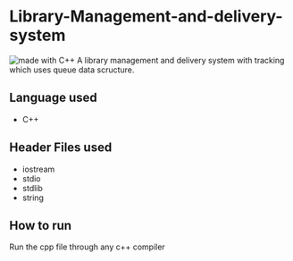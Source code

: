 # Library-Management-and-delivery-system
<img src="https://img.shields.io/badge/Language-C++-blue.svg" alt="made with C++">
A library management and delivery system with tracking which uses queue data scructure.

## Language used
* C++

## Header Files used
* iostream
* stdio
* stdlib
* string

## How to run
 Run the cpp file through any c++ compiler
 
 
